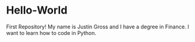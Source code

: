 # Hello-World
First Repository!
My name is Justin Gross and I have a degree in Finance. I want to learn how to code in Python.
